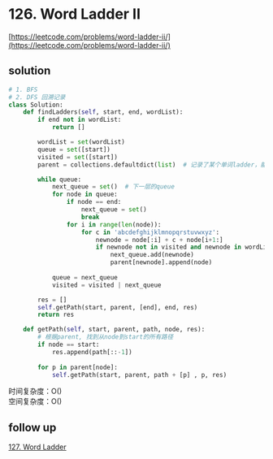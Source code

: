 # 126. Word Ladder II
[https://leetcode.com/problems/word-ladder-ii/](https://leetcode.com/problems/word-ladder-ii/)


## solution

```python
# 1. BFS
# 2. DFS 回溯记录
class Solution:
    def findLadders(self, start, end, wordList):
        if end not in wordList:
            return []

        wordList = set(wordList)
        queue = set([start])
        visited = set([start])
        parent = collections.defaultdict(list)  # 记录了某个单词ladder，能往前走的单词

        while queue:
            next_queue = set()  # 下一层的queue
            for node in queue:
                if node == end:
                    next_queue = set()
                    break
                for i in range(len(node)):
                    for c in 'abcdefghijklmnopqrstuvwxyz':
                        newnode = node[:i] + c + node[i+1:]
                        if newnode not in visited and newnode in wordList:
                            next_queue.add(newnode)
                            parent[newnode].append(node)
            
            queue = next_queue
            visited = visited | next_queue

        res = []
        self.getPath(start, parent, [end], end, res)
        return res

    def getPath(self, start, parent, path, node, res):
        # 根据parent, 找到从node到start的所有路径
        if node == start:
            res.append(path[::-1])
        
        for p in parent[node]:
            self.getPath(start, parent, path + [p] , p, res)
```
时间复杂度：O() <br>
空间复杂度：O()


## follow up

[127. Word Ladder](../08_bfs/127.%20Word%20Ladder.md)
